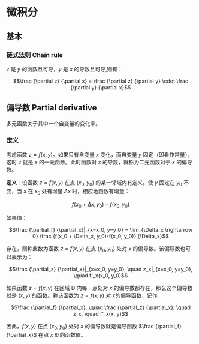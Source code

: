 # 微积分

## 基本

### 链式法则 Chain rule

$z$ 是 $y$ 的函数且可导，$y$ 是 $x$ 的导数且可导,则有：

$$\frac {\partial z} {\partial x} = \frac {\partial z} {\partial y} \cdot \frac {\partial y} {\partial x}$$

## 偏导数 Partial derivative

多元函数关于其中一个自变量的变化率。

### 定义

考虑函数 $z = f(x, y)$。如果只有自变量 $x$ 变化，而自变量 $y$ 固定（即看作常量），这时 $z$ 就是 $x$ 的一元函数。此时函数对 $x$ 的导数，就称为二元函数对于 $x$ 的偏导数。

**定义**：设函数 $z = f(x, y)$ 在点 $(x_0, y_0)$ 的某一邻域内有定义。使 $y$ 固定在 $y_0$ 不变，当 $x$ 在 $x_0$ 处有增量 $\Delta x$ 时，相应地函数有增量：

$$f(x_0 + \Delta x, y_0) - f(x_0, y_0)$$

如果值：

$$\frac {\partial_f} {\partial_x}|_{x=x_0, y=y_0} = \lim_{\Delta_x \rightarrow 0} \frac {f(x_0 + \Delta_x, y_0)-f(x_0, y_0)} {\Delta_x}$$

存在，则称此数为函数 $z = f(x, y)$ 在点 $(x_0, y_0)$ 处对 $x$ 的偏导数。该偏导数也可以表示为：

$$\frac {\partial_z} {\partial_x}|_{x=x_0, y=y_0}, \quad z_x|_{x=x_0, y=y_0}, \quad f'_x(x_0, y_0)$$

如果函数 $z = f(x, y)$ 在区域 D 内每一点处对 $x$ 的偏导数都存在，那么这个偏导数就是 $(x, y)$ 的函数。称该函数为 $z = f(x, y)$ 对 $x$的偏导函数，记作:

$$\frac {\partial_f} {\partial_x}, \quad \frac {\partial_z} {\partial_x}, \quad z_x, \quad f'_x(x, y)$$

因此，$f(x, y)$ 在点 $(x_0, y_0)$ 处对 $x$ 的偏导数就是偏导函数 $\frac {\partial_f} {\partial_x}$ 在点 $x$ 处的函数值。
